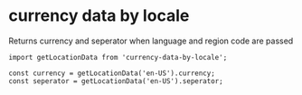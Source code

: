 # currency data by locale

Returns currency and seperator when language and region code are passed

```
import getLocationData from 'currency-data-by-locale';

const currency = getLocationData('en-US').currency;
const seperator = getLocationData('en-US').seperator;

```
